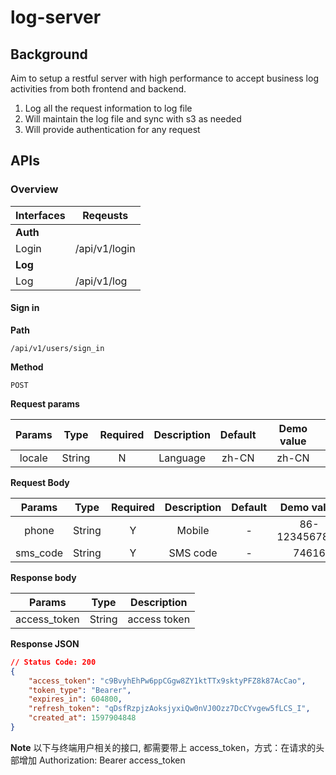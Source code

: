 # log-server

## Background
Aim to setup a restful server with high performance to accept business log activities from both frontend and backend.

1. Log all the request information to log file
2. Will maintain the log file and sync with s3 as needed
3. Will provide authentication for any request


## APIs

### Overview

| Interfaces                            | Reqeusts                                                     |
| :--------------------------------- | ---------------------------------------------------------- |
| **Auth**  |                                                                                |
| Login                               |  /api/v1/login                       |
| **Log**  |                                                                                |
| Log                               |  /api/v1/log                       |

#### Sign in
**Path**
```
/api/v1/users/sign_in
```

**Method**
```
POST
```

**Request params**

| Params |  Type  | Required | Description | Default | Demo value |
| :----: | :----: | :--: | :--: | :----: | :----: |
| locale | String |  N  | Language | zh-CN  | zh-CN  |

**Request Body**

| Params |  Type  | Required | Description | Default | Demo value |
| :-------: | :----: | :--: | :--------: | :----: | :--------: |
| phone     | String | Y   | Mobile   | -      | 86-1234567890 |
| sms_code  | String | Y   | SMS code | -      | 74616      |

**Response body**

| Params |  Type   | Description |
| :--------------: | :-----: | :----------------: |
|  access_token   | String  | access token |

**Response JSON**

```json
// Status Code: 200
{
    "access_token": "c9BvyhEhPw6ppCGgw8ZY1ktTTx9sktyPFZ8k87AcCao",
    "token_type": "Bearer",
    "expires_in": 604800,
    "refresh_token": "qDsfRzpjzAoksjyxiQw0nVJ0Ozz7DcCYvgew5fLCS_I",
    "created_at": 1597904848
}
```
**Note**
以下与终端用户相关的接口, 都需要带上 access_token，方式：在请求的头部增加 Authorization: Bearer access_token


